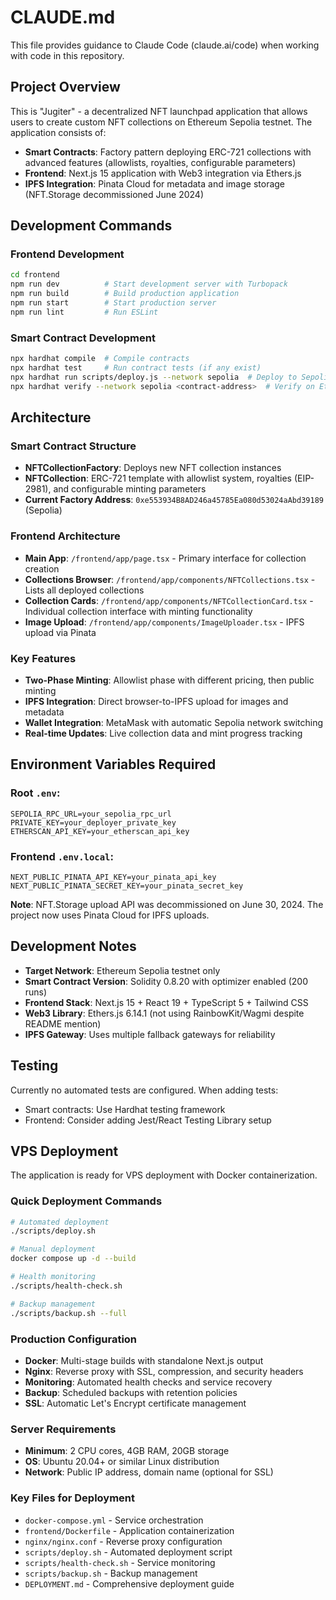 # CLAUDE.md

This file provides guidance to Claude Code (claude.ai/code) when working with code in this repository.

## Project Overview

This is "Jugiter" - a decentralized NFT launchpad application that allows users to create custom NFT collections on Ethereum Sepolia testnet. The application consists of:

- **Smart Contracts**: Factory pattern deploying ERC-721 collections with advanced features (allowlists, royalties, configurable parameters)
- **Frontend**: Next.js 15 application with Web3 integration via Ethers.js
- **IPFS Integration**: Pinata Cloud for metadata and image storage (NFT.Storage decommissioned June 2024)

## Development Commands

### Frontend Development
```bash
cd frontend
npm run dev          # Start development server with Turbopack
npm run build        # Build production application
npm run start        # Start production server
npm run lint         # Run ESLint
```

### Smart Contract Development
```bash
npx hardhat compile  # Compile contracts
npx hardhat test     # Run contract tests (if any exist)
npx hardhat run scripts/deploy.js --network sepolia  # Deploy to Sepolia
npx hardhat verify --network sepolia <contract-address>  # Verify on Etherscan
```

## Architecture

### Smart Contract Structure
- **NFTCollectionFactory**: Deploys new NFT collection instances
- **NFTCollection**: ERC-721 template with allowlist system, royalties (EIP-2981), and configurable minting parameters
- **Current Factory Address**: `0xe553934B8AD246a45785Ea080d53024aAbd39189` (Sepolia)

### Frontend Architecture
- **Main App**: `/frontend/app/page.tsx` - Primary interface for collection creation
- **Collections Browser**: `/frontend/app/components/NFTCollections.tsx` - Lists all deployed collections
- **Collection Cards**: `/frontend/app/components/NFTCollectionCard.tsx` - Individual collection interface with minting functionality
- **Image Upload**: `/frontend/app/components/ImageUploader.tsx` - IPFS upload via Pinata

### Key Features
- **Two-Phase Minting**: Allowlist phase with different pricing, then public minting
- **IPFS Integration**: Direct browser-to-IPFS upload for images and metadata
- **Wallet Integration**: MetaMask with automatic Sepolia network switching
- **Real-time Updates**: Live collection data and mint progress tracking

## Environment Variables Required

### Root `.env`:
```
SEPOLIA_RPC_URL=your_sepolia_rpc_url
PRIVATE_KEY=your_deployer_private_key
ETHERSCAN_API_KEY=your_etherscan_api_key
```

### Frontend `.env.local`:
```
NEXT_PUBLIC_PINATA_API_KEY=your_pinata_api_key
NEXT_PUBLIC_PINATA_SECRET_KEY=your_pinata_secret_key
```

**Note**: NFT.Storage upload API was decommissioned on June 30, 2024. The project now uses Pinata Cloud for IPFS uploads.

## Development Notes

- **Target Network**: Ethereum Sepolia testnet only
- **Smart Contract Version**: Solidity 0.8.20 with optimizer enabled (200 runs)
- **Frontend Stack**: Next.js 15 + React 19 + TypeScript 5 + Tailwind CSS
- **Web3 Library**: Ethers.js 6.14.1 (not using RainbowKit/Wagmi despite README mention)
- **IPFS Gateway**: Uses multiple fallback gateways for reliability

## Testing

Currently no automated tests are configured. When adding tests:
- Smart contracts: Use Hardhat testing framework
- Frontend: Consider adding Jest/React Testing Library setup

## VPS Deployment

The application is ready for VPS deployment with Docker containerization.

### Quick Deployment Commands
```bash
# Automated deployment
./scripts/deploy.sh

# Manual deployment
docker compose up -d --build

# Health monitoring
./scripts/health-check.sh

# Backup management
./scripts/backup.sh --full
```

### Production Configuration
- **Docker**: Multi-stage builds with standalone Next.js output
- **Nginx**: Reverse proxy with SSL, compression, and security headers
- **Monitoring**: Automated health checks and service recovery
- **Backup**: Scheduled backups with retention policies
- **SSL**: Automatic Let's Encrypt certificate management

### Server Requirements
- **Minimum**: 2 CPU cores, 4GB RAM, 20GB storage
- **OS**: Ubuntu 20.04+ or similar Linux distribution
- **Network**: Public IP address, domain name (optional for SSL)

### Key Files for Deployment
- `docker-compose.yml` - Service orchestration
- `frontend/Dockerfile` - Application containerization
- `nginx/nginx.conf` - Reverse proxy configuration
- `scripts/deploy.sh` - Automated deployment script
- `scripts/health-check.sh` - Service monitoring
- `scripts/backup.sh` - Backup management
- `DEPLOYMENT.md` - Comprehensive deployment guide